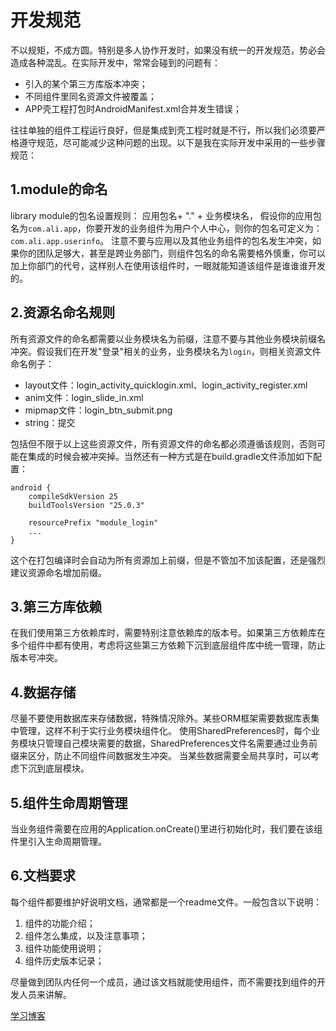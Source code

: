 # 开发规范
不以规矩，不成方圆。特别是多人协作开发时，如果没有统一的开发规范，势必会造成各种混乱。在实际开发中，常常会碰到的问题有：

* 引入的某个第三方库版本冲突；
* 不同组件里同名资源文件被覆盖；
* APP壳工程打包时AndroidManifest.xml合并发生错误；

往往单独的组件工程运行良好，但是集成到壳工程时就是不行，所以我们必须要严格遵守规范，尽可能减少这种问题的出现。以下是我在实际开发中采用的一些步骤规范：

## 1.module的命名
library module的包名设置规则： 应用包名+ "." + 业务模块名，
假设你的应用包名为`com.ali.app`，你要开发的业务组件为用户个人中心，则你的包名可定义为：`com.ali.app.userinfo`。
注意不要与应用以及其他业务组件的包名发生冲突，如果你的团队足够大，甚至是跨业务部门，则组件包名的命名需要格外慎重，你可以加上你部门的代号，这样别人在使用该组件时，一眼就能知道该组件是谁谁谁开发的。

## 2.资源名命名规则

所有资源文件的命名都需要以业务模块名为前缀，注意不要与其他业务模块前缀名冲突。假设我们在开发"登录"相关的业务，业务模块名为`login`，则相关资源文件命名例子：

* layout文件：login_activity_quicklogin.xml、login_activity_register.xml
* anim文件：login_slide_in.xml
* mipmap文件：login_btn_submit.png
* string：<string name="login_submit">提交</string>

包括但不限于以上这些资源文件，所有资源文件的命名都必须遵循该规则，否则可能在集成的时候会被冲突掉。当然还有一种方式是在build.gradle文件添加如下配置：

```
android {
    compileSdkVersion 25
    buildToolsVersion "25.0.3"

    resourcePrefix "module_login"
    ...
}

```
这个在打包编译时会自动为所有资源加上前缀，但是不管加不加该配置，还是强烈建议资源命名增加前缀。

## 3.第三方库依赖
在我们使用第三方依赖库时，需要特别注意依赖库的版本号。如果第三方依赖库在多个组件中都有使用，考虑将这些第三方依赖下沉到底层组件库中统一管理，防止版本号冲突。
## 4.数据存储
尽量不要使用数据库来存储数据，特殊情况除外。某些ORM框架需要数据库表集中管理，这样不利于实行业务模块组件化。
使用SharedPreferences时，每个业务模块只管理自己模块需要的数据，SharedPreferences文件名需要通过业务前缀来区分，防止不同组件间数据发生冲突。
当某些数据需要全局共享时，可以考虑下沉到底层模块。

##  5.组件生命周期管理 
当业务组件需要在应用的Application.onCreate()里进行初始化时，我们要在该组件里引入生命周期管理。 
## 6.文档要求
每个组件都要维护好说明文档，通常都是一个readme文件。一般包含以下说明：

1. 组件的功能介绍；
2. 组件怎么集成，以及注意事项；
3. 组件功能使用说明；
4. 组件历史版本记录；

尽量做到团队内任何一个成员，通过该文档就能使用组件，而不需要找到组件的开发人员来讲解。

[学习博客](https://www.jianshu.com/p/027dabfd47ce)